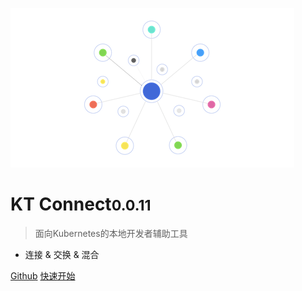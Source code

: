 ![logo](../media/logo.png)

# KT Connect<small>0.0.11</small>

> 面向Kubernetes的本地开发者辅助工具

- 连接 & 交换 & 混合

[Github](https://github.com/alibaba/kt-connect)
[快速开始](zh-cn/quickstart)